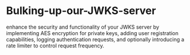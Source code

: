 # Bulking-up-our-JWKS-server
enhance the security and functionality of your JWKS server by implementing AES encryption for private keys, adding user registration capabilities, logging authentication requests, and optionally introducing a rate limiter to control request frequency.
